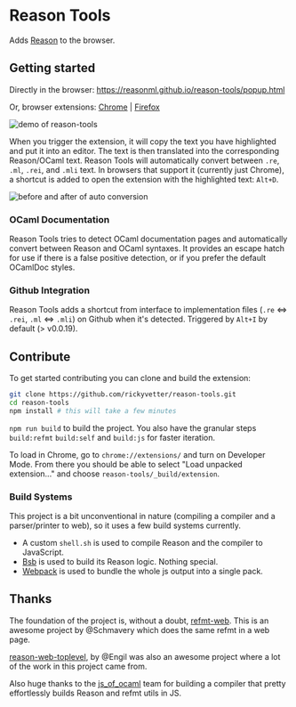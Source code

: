 # Reason Tools

Adds [Reason](http://facebook.github.io/reason/) to the browser.

## Getting started

Directly in the browser: https://reasonml.github.io/reason-tools/popup.html

Or, browser extensions: [Chrome](https://chrome.google.com/webstore/detail/reason-tools/kmdelnjbembbiodplmhgfjpecibfhadd) | [Firefox](https://addons.mozilla.org/en-US/firefox/addon/reason-tools/)

![demo of reason-tools](https://raw.githubusercontent.com/rickyvetter/reason-tools/master/assets/demo.gif)

When you trigger the extension, it will copy the text you have highlighted and put it into an editor. The text is then translated into the corresponding Reason/OCaml text. Reason Tools will automatically convert between `.re`, `.ml`, `.rei`, and `.mli` text. In browsers that support it (currently just Chrome), a shortcut is added to open the extension with the highlighted text: `Alt+D`.

![before and after of auto conversion](https://cloud.githubusercontent.com/assets/1909539/21284240/f5828a68-c3ca-11e6-9e29-13cf1a4f05fa.png)

### OCaml Documentation

Reason Tools tries to detect OCaml documentation pages and automatically convert between Reason and OCaml syntaxes. It provides an escape hatch for use if there is a false positive detection, or if you prefer the default OCamlDoc styles.

### Github Integration

Reason Tools adds a shortcut from interface to implementation files (`.re` <=> `.rei`, `.ml` <=> `.mli`) on Github when it's detected. Triggered by `Alt+I` by default (> v0.0.19).

## Contribute

To get started contributing you can clone and build the extension:

```sh
git clone https://github.com/rickyvetter/reason-tools.git
cd reason-tools
npm install # this will take a few minutes
```

`npm run build` to build the project. You also have the granular steps `build:refmt` `build:self` and `build:js` for faster iteration.

To load in Chrome, go to `chrome://extensions/` and turn on Developer Mode. From there you should be able to select "Load unpacked extension..." and choose `reason-tools/_build/extension`.

### Build Systems

This project is a bit unconventional in nature (compiling a compiler and a parser/printer to web), so it uses a few build systems currently.

- A custom `shell.sh` is used to compile Reason and the compiler to JavaScript.
- [Bsb](http://bloomberg.github.io/bucklescript/Manual.html#_build_system_support) is used to build its Reason logic. Nothing special.
- [Webpack](http://webpack.github.io/) is used to bundle the whole js output into a single pack.

## Thanks

The foundation of the project is, without a doubt, [refmt-web](https://github.com/Schmavery/refmt-web). This is an awesome project by @Schmavery which does the same refmt in a web page.

[reason-web-toplevel](https://github.com/Engil/reason-web-toplevel), by @Engil was also an awesome project where a lot of the work in this project came from.

Also huge thanks to the [js_of_ocaml](https://github.com/ocsigen/js_of_ocaml) team for building a compiler that pretty effortlessly builds Reason and refmt utils in JS.
